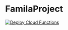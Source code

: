 # FamilaProject

[![Deploy Cloud Functions](https://github.com/shokk47/FamilaProject/actions/workflows/cloudfunctions-ci-cd.yml/badge.svg)](https://github.com/shokk47/FamilaProject/actions/workflows/cloudfunctions-ci-cd.yml)
